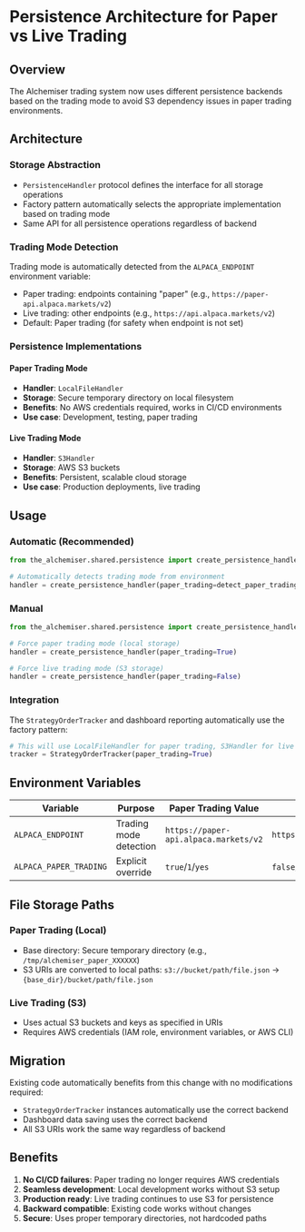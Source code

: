 # Persistence Architecture for Paper vs Live Trading

## Overview

The Alchemiser trading system now uses different persistence backends based on the trading mode to avoid S3 dependency issues in paper trading environments.

## Architecture

### Storage Abstraction
- `PersistenceHandler` protocol defines the interface for all storage operations
- Factory pattern automatically selects the appropriate implementation based on trading mode
- Same API for all persistence operations regardless of backend

### Trading Mode Detection
Trading mode is automatically detected from the `ALPACA_ENDPOINT` environment variable:
- Paper trading: endpoints containing "paper" (e.g., `https://paper-api.alpaca.markets/v2`)
- Live trading: other endpoints (e.g., `https://api.alpaca.markets/v2`)
- Default: Paper trading (for safety when endpoint is not set)

### Persistence Implementations

#### Paper Trading Mode
- **Handler**: `LocalFileHandler`
- **Storage**: Secure temporary directory on local filesystem
- **Benefits**: No AWS credentials required, works in CI/CD environments
- **Use case**: Development, testing, paper trading

#### Live Trading Mode  
- **Handler**: `S3Handler`
- **Storage**: AWS S3 buckets
- **Benefits**: Persistent, scalable cloud storage
- **Use case**: Production deployments, live trading

## Usage

### Automatic (Recommended)
```python
from the_alchemiser.shared.persistence import create_persistence_handler

# Automatically detects trading mode from environment
handler = create_persistence_handler(paper_trading=detect_paper_trading_from_environment())
```

### Manual
```python
from the_alchemiser.shared.persistence import create_persistence_handler

# Force paper trading mode (local storage)
handler = create_persistence_handler(paper_trading=True)

# Force live trading mode (S3 storage)  
handler = create_persistence_handler(paper_trading=False)
```

### Integration
The `StrategyOrderTracker` and dashboard reporting automatically use the factory pattern:
```python
# This will use LocalFileHandler for paper trading, S3Handler for live trading
tracker = StrategyOrderTracker(paper_trading=True)
```

## Environment Variables

| Variable | Purpose | Paper Trading Value | Live Trading Value |
|----------|---------|-------------------|------------------|
| `ALPACA_ENDPOINT` | Trading mode detection | `https://paper-api.alpaca.markets/v2` | `https://api.alpaca.markets/v2` |
| `ALPACA_PAPER_TRADING` | Explicit override | `true`/`1`/`yes` | `false`/`0`/`no` |

## File Storage Paths

### Paper Trading (Local)
- Base directory: Secure temporary directory (e.g., `/tmp/alchemiser_paper_XXXXXX`)
- S3 URIs are converted to local paths: `s3://bucket/path/file.json` → `{base_dir}/bucket/path/file.json`

### Live Trading (S3)
- Uses actual S3 buckets and keys as specified in URIs
- Requires AWS credentials (IAM role, environment variables, or AWS CLI)

## Migration

Existing code automatically benefits from this change with no modifications required:
- `StrategyOrderTracker` instances automatically use the correct backend
- Dashboard data saving uses the correct backend
- All S3 URIs work the same way regardless of backend

## Benefits

1. **No CI/CD failures**: Paper trading no longer requires AWS credentials
2. **Seamless development**: Local development works without S3 setup
3. **Production ready**: Live trading continues to use S3 for persistence
4. **Backward compatible**: Existing code works without changes
5. **Secure**: Uses proper temporary directories, not hardcoded paths